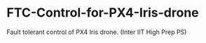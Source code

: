 # FTC-Control-for-PX4-Iris-drone
Fault tolerant control of PX4 Iris drone. (Inter IIT High Prep PS)
